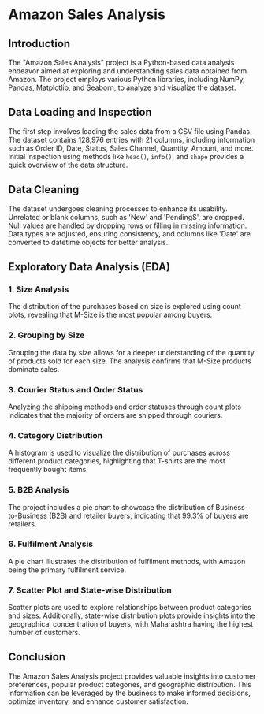 # Amazon Sales Analysis 

## Introduction
The "Amazon Sales Analysis" project is a Python-based data analysis endeavor aimed at exploring and understanding sales data obtained from Amazon. The project employs various Python libraries, including NumPy, Pandas, Matplotlib, and Seaborn, to analyze and visualize the dataset.

## Data Loading and Inspection
The first step involves loading the sales data from a CSV file using Pandas. The dataset contains 128,976 entries with 21 columns, including information such as Order ID, Date, Status, Sales Channel, Quantity, Amount, and more. Initial inspection using methods like `head()`, `info()`, and `shape` provides a quick overview of the data structure.

## Data Cleaning
The dataset undergoes cleaning processes to enhance its usability. Unrelated or blank columns, such as 'New' and 'PendingS', are dropped. Null values are handled by dropping rows or filling in missing information. Data types are adjusted, ensuring consistency, and columns like 'Date' are converted to datetime objects for better analysis.

## Exploratory Data Analysis (EDA)
### 1. Size Analysis
The distribution of the purchases based on size is explored using count plots, revealing that M-Size is the most popular among buyers.

### 2. Grouping by Size
Grouping the data by size allows for a deeper understanding of the quantity of products sold for each size. The analysis confirms that M-Size products dominate sales.

### 3. Courier Status and Order Status
Analyzing the shipping methods and order statuses through count plots indicates that the majority of orders are shipped through couriers.

### 4. Category Distribution
A histogram is used to visualize the distribution of purchases across different product categories, highlighting that T-shirts are the most frequently bought items.

### 5. B2B Analysis
The project includes a pie chart to showcase the distribution of Business-to-Business (B2B) and retailer buyers, indicating that 99.3% of buyers are retailers.

### 6. Fulfilment Analysis
A pie chart illustrates the distribution of fulfilment methods, with Amazon being the primary fulfilment service.

### 7. Scatter Plot and State-wise Distribution
Scatter plots are used to explore relationships between product categories and sizes. Additionally, state-wise distribution plots provide insights into the geographical concentration of buyers, with Maharashtra having the highest number of customers.

## Conclusion
The Amazon Sales Analysis project provides valuable insights into customer preferences, popular product categories, and geographic distribution. This information can be leveraged by the business to make informed decisions, optimize inventory, and enhance customer satisfaction.
